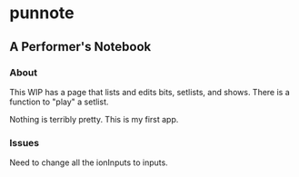 # punnote
## A Performer's Notebook

### About

This WIP has a page that lists and edits bits, setlists, and shows. There is a function to "play" a setlist. 

Nothing is terribly pretty. This is my first app. 

### Issues

Need to change all the ionInputs to inputs.
